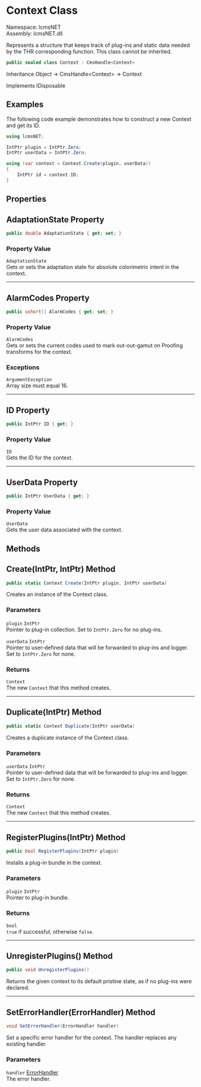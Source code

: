 # Context Class

Namespace: lcmsNET  
Assembly: lcmsNET.dll

Represents a structure that keeps track of plug-ins and static data needed by the THR corresponding function. This class cannot be inherited.

```csharp
public sealed class Context : CmsHandle<Context>
```

Inheritance Object → CmsHandle\<Context> → Context

Implements IDisposable

## Examples

The following code example demonstrates how to construct a new Context and get its ID.

```csharp
using lcmsNET;

IntPtr plugin = IntPtr.Zero;
IntPtr userData = IntPtr.Zero;

using (var context = Context.Create(plugin, userData))
{
    IntPtr id = context.ID;
}
```
## Properties

## AdaptationState Property

```csharp
public double AdaptationState { get; set; }
```

### Property Value

`AdaptationState`  
Gets or sets the adaptation state for absolute colorimetric intent in the context.

---
## AlarmCodes Property

```csharp
public ushort[] AlarmCodes { get; set; }
```

### Property Value

`AlarmCodes`  
Gets or sets the current codes used to mark out-out-gamut on Proofing transforms for the context.

### Exceptions
`ArgumentException`  
Array size must equal 16.

---
## ID Property

```csharp
public IntPtr ID { get; }
```

### Property Value

`ID`  
Gets the ID for the context.

---
## UserData Property

```csharp
public IntPtr UserData { get; }
```

### Property Value

`UserData`  
Gets the user data associated with the context.

## Methods

## Create(IntPtr, IntPtr) Method
```csharp
public static Context Create(IntPtr plugin, IntPtr userData)
```

Creates an instance of the Context class.

### Parameters
`plugin` `IntPtr`  
Pointer to plug-in collection. Set to `IntPtr.Zero` for no plug-ins.

`userData` `IntPtr`  
Pointer to user-defined data that will be forwarded to plug-ins and logger. Set to `IntPtr.Zero` for none.

### Returns

`Context`  
The new `Context` that this method creates.

---
## Duplicate(IntPtr) Method
```csharp
public static Context Duplicate(IntPtr userData)
```

Creates a duplicate instance of the Context class.

### Parameters
`userData` `IntPtr`  
Pointer to user-defined data that will be forwarded to plug-ins and logger. Set to `IntPtr.Zero` for none.

### Returns

`Context`  
The new `Context` that this method creates.

---
## RegisterPlugins(IntPtr) Method
```csharp
public bool RegisterPlugins(IntPtr plugin)
```

Installs a plug-in bundle in the context.

### Parameters
`plugin` `IntPtr`  
Pointer to plug-in bundle.

### Returns

`bool`  
`true` if successful, otherwise `false`.

---
## UnregisterPlugins() Method
```csharp
public void UnregisterPlugins()
```

Returns the given context to its default pristine state, as if no plug-ins were declared.

---
## SetErrorHandler(ErrorHandler) Method
```csharp
void SetErrorHandler(ErrorHandler handler)
```

Set a specific error handler for the context. The handler replaces any
existing handler.

### Parameters
`handler` [ErrorHandler](./ErrorHandler)  
The error handler.
